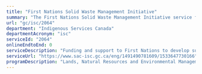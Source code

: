 ```yaml
---
title: "First Nations Solid Waste Management Initiative"
summary: "The First Nations Solid Waste Management Initiative service from Indigenous Services Canada is not available end-to-end online, according to the GC Service Inventory."
url: "gc/isc/2064"
department: "Indigenous Services Canada"
departmentAcronym: "isc"
serviceId: "2064"
onlineEndtoEnd: 0
serviceDescription: "Funding and support to First Nations to develop sustainable waste management systems through infrastructure, operations, training and partnerships."
serviceUrl: "https://www.sac-isc.gc.ca/eng/1491490781609/1533647730166"
programDescription: "Lands, Natural Resources and Environmental Management"
---
```

